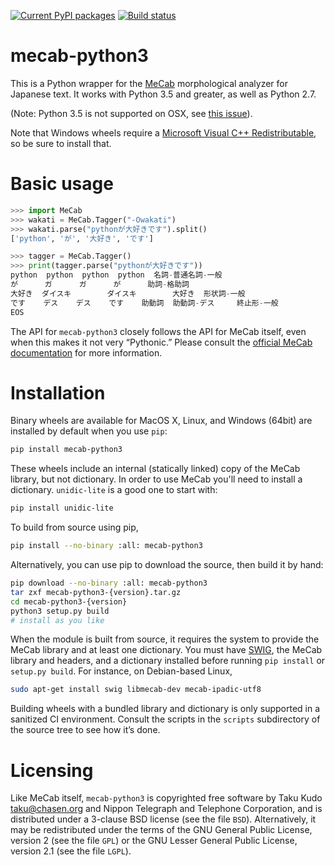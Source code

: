 [![Current PyPI packages](https://badge.fury.io/py/mecab-python3.svg)](https://pypi.org/project/mecab-python3/)
[![Build status](https://travis-ci.org/SamuraiT/mecab-python3.svg?branch=master)](https://travis-ci.org/SamuraiT/mecab-python3)

# mecab-python3

This is a Python wrapper for the [MeCab][] morphological analyzer for Japanese
text. It works with Python 3.5 and greater, as well as Python 2.7.

(Note: Python 3.5 is not supported on OSX, see [this issue][osx-issue]). 

[MeCab]: https://taku910.github.io/mecab/
[osx-issue]: https://github.com/SamuraiT/mecab-python3/issues/41

Note that Windows wheels require a [Microsoft Visual C++
Redistributable][msvc], so be sure to install that.

[msvc]: https://support.microsoft.com/en-us/help/2977003/the-latest-supported-visual-c-downloads

# Basic usage

```py
>>> import MeCab
>>> wakati = MeCab.Tagger("-Owakati")
>>> wakati.parse("pythonが大好きです").split()
['python', 'が', '大好き', 'です']

>>> tagger = MeCab.Tagger()
>>> print(tagger.parse("pythonが大好きです"))
python  python  python  python  名詞-普通名詞-一般
が      ガ      ガ      が      助詞-格助詞
大好き  ダイスキ        ダイスキ        大好き  形状詞-一般
です    デス    デス    です    助動詞  助動詞-デス     終止形-一般
EOS
```

The API for `mecab-python3` closely follows the API for MeCab itself,
even when this makes it not very “Pythonic.”  Please consult the [official MeCab
documentation][mecab-docs] for more information.

[mecab-docs]: https://taku910.github.io/mecab/

# Installation

Binary wheels are available for MacOS X, Linux, and Windows (64bit) are
installed by default when you use `pip`:

```sh
pip install mecab-python3
```

These wheels include an internal (statically linked) copy of the MeCab library,
but not dictionary. In order to use MeCab you'll need to install a dictionary.
`unidic-lite` is a good one to start with:

```sh
pip install unidic-lite
```

To build from source using pip,

```sh
pip install --no-binary :all: mecab-python3
```

Alternatively, you can use pip to download the source, then build it
by hand:

```sh
pip download --no-binary :all: mecab-python3
tar zxf mecab-python3-{version}.tar.gz
cd mecab-python3-{version}
python3 setup.py build
# install as you like
```

When the module is built from source, it requires the system to
provide the MeCab library and at least one dictionary.  You must have
[SWIG][], the MeCab library and headers, and a dictionary installed
before running `pip install` or `setup.py build`.  For instance, on
Debian-based Linux,

```sh
sudo apt-get install swig libmecab-dev mecab-ipadic-utf8
```

Building wheels with a bundled library and dictionary is only
supported in a sanitized CI environment.  Consult the scripts in the
`scripts` subdirectory of the source tree to see how it’s done.

[ipadic]: https://github.com/taku910/mecab/tree/master/mecab-ipadic
[SWIG]: http://www.swig.org/

# Licensing

Like MeCab itself, `mecab-python3` is copyrighted free software by
Taku Kudo <taku@chasen.org> and Nippon Telegraph and Telephone Corporation,
and is distributed under a 3-clause BSD license (see the file `BSD`).
Alternatively, it may be redistributed under the terms of the
GNU General Public License, version 2 (see the file `GPL`) or the
GNU Lesser General Public License, version 2.1 (see the file `LGPL`).
